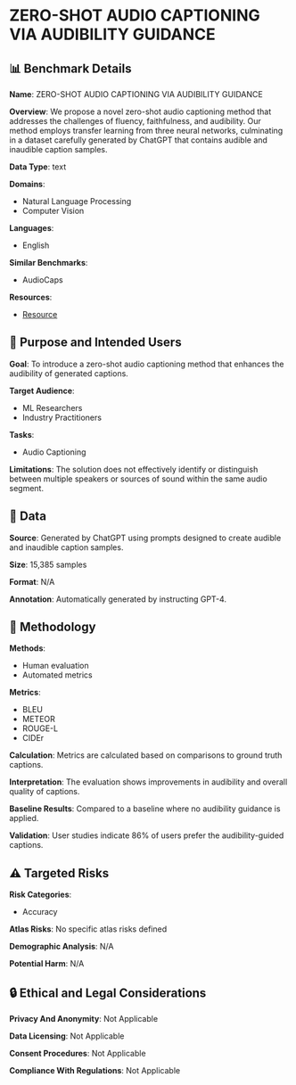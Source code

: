 # ZERO-SHOT AUDIO CAPTIONING VIA AUDIBILITY GUIDANCE

## 📊 Benchmark Details

**Name**: ZERO-SHOT AUDIO CAPTIONING VIA AUDIBILITY GUIDANCE

**Overview**: We propose a novel zero-shot audio captioning method that addresses the challenges of fluency, faithfulness, and audibility. Our method employs transfer learning from three neural networks, culminating in a dataset carefully generated by ChatGPT that contains audible and inaudible caption samples.

**Data Type**: text

**Domains**:
- Natural Language Processing
- Computer Vision

**Languages**:
- English

**Similar Benchmarks**:
- AudioCaps

**Resources**:
- [Resource](https://arxiv.org/abs/2309.03884)

## 🎯 Purpose and Intended Users

**Goal**: To introduce a zero-shot audio captioning method that enhances the audibility of generated captions.

**Target Audience**:
- ML Researchers
- Industry Practitioners

**Tasks**:
- Audio Captioning

**Limitations**: The solution does not effectively identify or distinguish between multiple speakers or sources of sound within the same audio segment.

## 💾 Data

**Source**: Generated by ChatGPT using prompts designed to create audible and inaudible caption samples.

**Size**: 15,385 samples

**Format**: N/A

**Annotation**: Automatically generated by instructing GPT-4.

## 🔬 Methodology

**Methods**:
- Human evaluation
- Automated metrics

**Metrics**:
- BLEU
- METEOR
- ROUGE-L
- CIDEr

**Calculation**: Metrics are calculated based on comparisons to ground truth captions.

**Interpretation**: The evaluation shows improvements in audibility and overall quality of captions.

**Baseline Results**: Compared to a baseline where no audibility guidance is applied.

**Validation**: User studies indicate 86% of users prefer the audibility-guided captions.

## ⚠️ Targeted Risks

**Risk Categories**:
- Accuracy

**Atlas Risks**:
No specific atlas risks defined

**Demographic Analysis**: N/A

**Potential Harm**: N/A

## 🔒 Ethical and Legal Considerations

**Privacy And Anonymity**: Not Applicable

**Data Licensing**: Not Applicable

**Consent Procedures**: Not Applicable

**Compliance With Regulations**: Not Applicable
